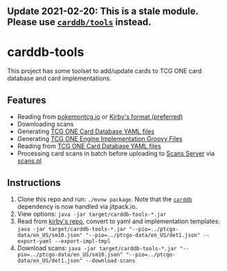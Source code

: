 ## Update 2021-02-20: This is a stale module. Please use [`carddb/tools`](https://github.com/tcgone/carddb/tree/master/tools) instead. 

# carddb-tools

This project has some toolset to add/update cards to TCG ONE card database and card implementations.

## Features

- Reading from [pokemontcg.io](https://github.com/PokemonTCG/pokemon-tcg-data/tree/master/json/cards) or [Kirby's format (preferred)]((https://github.com/kirbyUK/ptcgo-data/tree/master/en_US))
- Downloading scans
- Generating [TCG ONE Card Database YAML files](https://github.com/axpendix/carddb/tree/master/src/main/resources/cards)
- Generating [TCG ONE Engine Implementation Groovy Files](https://github.com/axpendix/tcgone-engine-contrib/tree/master/src/tcgwars/logic/impl)
- Reading from [TCG ONE Card Database YAML files](https://github.com/axpendix/carddb/tree/master/src/main/resources/cards)
- Processing card scans in batch before uploading to [Scans Server](https://forum.tcgone.net/t/6697) via [scans.pl](https://github.com/axpendix/carddb-tools/blob/master/scripts/scans.pl)

## Instructions

1. Clone this repo and run: `./mvnw package`. Note that the [`carddb`](https://github.com/axpendix/carddb) dependency is now handled via jitpack.io.
1. View options: `java -jar target/carddb-tools-*.jar`
1. Read from [kirby's repo](https://github.com/kirbyUK/ptcgo-data/tree/master/en_US), convert to yaml and implementation templates: `java -jar target/carddb-tools-*.jar "--pio=../ptcgo-data/en_US/sm10.json" "--pio=../ptcgo-data/en_US/det1.json" --export-yaml --export-impl-tmpl`
1. Download scans: `java -jar target/carddb-tools-*.jar "--pio=../ptcgo-data/en_US/sm10.json" "--pio=../ptcgo-data/en_US/det1.json" --download-scans`
